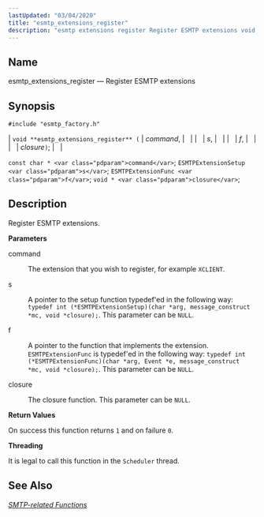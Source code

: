 ```yaml
---
lastUpdated: "03/04/2020"
title: "esmtp_extensions_register"
description: "esmtp extensions register Register ESMTP extensions void esmtp extensions register command s f closure const char command ESMTP Extension Setup s ESMTP Extension Func f void closure Register ESMTP extensions command The extension that you wish to register for example XCLIENT s A pointer to the setup function typedef ed..."
---
```


<a name="apis.esmtp_extensions_register"></a> 
## Name

esmtp_extensions_register — Register ESMTP extensions

## Synopsis

`#include "esmtp_factory.h"`

| `void **esmtp_extensions_register** (` | <var class="pdparam">command</var>, |   |
|   | <var class="pdparam">s</var>, |   |
|   | <var class="pdparam">f</var>, |   |
|   | <var class="pdparam">closure</var>`)`; |   |

`const char * <var class="pdparam">command</var>`;
`ESMTPExtensionSetup <var class="pdparam">s</var>`;
`ESMTPExtensionFunc <var class="pdparam">f</var>`;
`void * <var class="pdparam">closure</var>`;<a name="idp61675888"></a> 
## Description

Register ESMTP extensions.

**<a name="idp61677088"></a> Parameters**

<dl class="variablelist">

<dt>command</dt>

<dd>

The extension that you wish to register, for example `XCLIENT`.

</dd>

<dt>s</dt>

<dd>

A pointer to the setup function typedef'ed in the following way: `typedef int (*ESMTPExtensionSetup)(char *arg, message_construct *mc, void *closure);`. This parameter can be `NULL`.

</dd>

<dt>f</dt>

<dd>

A pointer to the function that implements the extension. `ESMTPExtensionFunc` is typedef'ed in the following way: `typedef int (*ESMTPExtensionFunc)(char *arg, Event *e, message_construct *mc, void *closure);`. This parameter can be `NULL`.

</dd>

<dt>closure</dt>

<dd>

The closure function. This parameter can be `NULL`.

</dd>

</dl>

**<a name="idp61688816"></a> Return Values**

On success this function returns `1` and on failure `0`.

**<a name="idp61690640"></a> Threading**

It is legal to call this function in the `Scheduler` thread.

<a name="idp61692496"></a> 
## See Also

[*SMTP-related Functions*](/momentum/3/3-api/smtp)